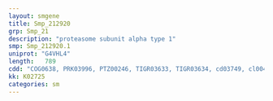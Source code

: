 ```yaml
---
layout: smgene
title: Smp_212920
grp: Smp_21
description: "proteasome subunit alpha type 1"
smp: Smp_212920.1
uniprot: "G4VHL4"
length:   789
cdd: "COG0638, PRK03996, PTZ00246, TIGR03633, TIGR03634, cd03749, cl00467, cl15349, pfam00227, smart00948"
kk: K02725
categories: sm
---
```

